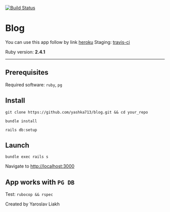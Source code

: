 [![Build Status](https://travis-ci.org/yashka713/blog.svg?branch=master)](https://travis-ci.org/yashka713/blog)

# Blog

You can use this app follow by link [heroku](https://liakh-blog.herokuapp.com/)
Staging:  [travis-ci](https://travis-ci.org/yashka713/blog/builds)

Ruby version: **2.4.1**

-----------------
Prerequisites
-------------
Required software: `ruby`, `pg`
 
Install
-----------------
```
git clone https://github.com/yashka713/blog.git && cd your_repo
```
```
bundle install
```
```
rails db:setup
```

Launch
------------
```
bundle exec rails s
```
Navigate to [http://localhost:3000](http://localhost:3000)


App works with ```PG DB```
-------------
Test:
```rubocop && rspec```

Created by Yaroslav Liakh